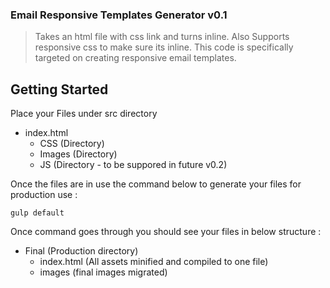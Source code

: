 ### Email Responsive Templates Generator v0.1
> Takes an html file with css link and turns inline. Also Supports responsive css to make sure its inline. This code is specifically targeted on creating responsive email templates.

## Getting Started
Place your Files under src directory
 - index.html
   - CSS (Directory)
   - Images (Directory)
   - JS (Directory - to be suppored in future v0.2)

Once the files are in use the command below to generate your files for production use :
```shell
gulp default
```

Once command goes through you should see your files in below structure :
- Final (Production directory)
  - index.html (All assets minified and compiled to one file)
  - images (final images migrated)
